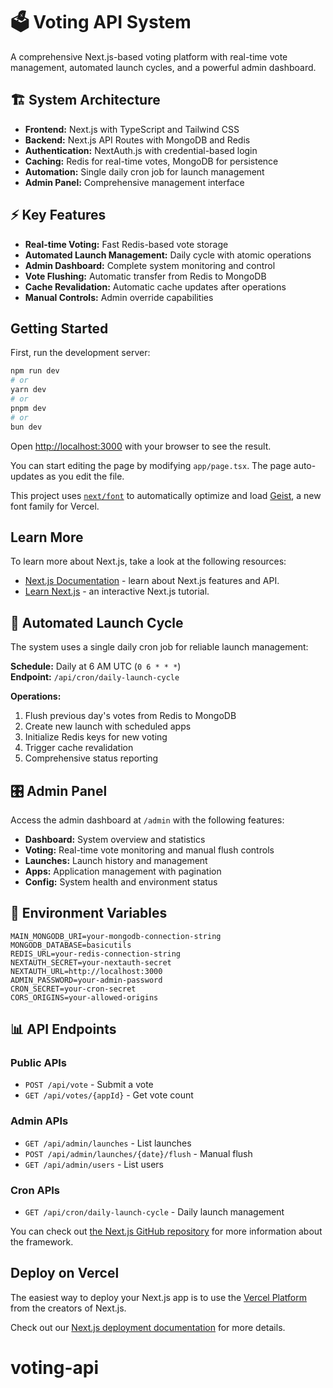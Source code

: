 # 🗳️ Voting API System

A comprehensive Next.js-based voting platform with real-time vote management, automated launch cycles, and a powerful admin dashboard.

## 🏗️ System Architecture

- **Frontend:** Next.js with TypeScript and Tailwind CSS
- **Backend:** Next.js API Routes with MongoDB and Redis
- **Authentication:** NextAuth.js with credential-based login
- **Caching:** Redis for real-time votes, MongoDB for persistence
- **Automation:** Single daily cron job for launch management
- **Admin Panel:** Comprehensive management interface

## ⚡ Key Features

- **Real-time Voting:** Fast Redis-based vote storage
- **Automated Launch Management:** Daily cycle with atomic operations
- **Admin Dashboard:** Complete system monitoring and control
- **Vote Flushing:** Automatic transfer from Redis to MongoDB
- **Cache Revalidation:** Automatic cache updates after operations
- **Manual Controls:** Admin override capabilities

## Getting Started

First, run the development server:

```bash
npm run dev
# or
yarn dev
# or
pnpm dev
# or
bun dev
```

Open [http://localhost:3000](http://localhost:3000) with your browser to see the result.

You can start editing the page by modifying `app/page.tsx`. The page auto-updates as you edit the file.

This project uses [`next/font`](https://nextjs.org/docs/app/building-your-application/optimizing/fonts) to automatically optimize and load [Geist](https://vercel.com/font), a new font family for Vercel.

## Learn More

To learn more about Next.js, take a look at the following resources:

- [Next.js Documentation](https://nextjs.org/docs) - learn about Next.js features and API.
- [Learn Next.js](https://nextjs.org/learn) - an interactive Next.js tutorial.

## 🔄 Automated Launch Cycle

The system uses a single daily cron job for reliable launch management:

**Schedule:** Daily at 6 AM UTC (`0 6 * * *`)  
**Endpoint:** `/api/cron/daily-launch-cycle`

**Operations:**
1. Flush previous day's votes from Redis to MongoDB
2. Create new launch with scheduled apps
3. Initialize Redis keys for new voting
4. Trigger cache revalidation
5. Comprehensive status reporting

## 🎛️ Admin Panel

Access the admin dashboard at `/admin` with the following features:

- **Dashboard:** System overview and statistics
- **Voting:** Real-time vote monitoring and manual flush controls
- **Launches:** Launch history and management
- **Apps:** Application management with pagination
- **Config:** System health and environment status

## 🔧 Environment Variables

```env
MAIN_MONGODB_URI=your-mongodb-connection-string
MONGODB_DATABASE=basicutils
REDIS_URL=your-redis-connection-string
NEXTAUTH_SECRET=your-nextauth-secret
NEXTAUTH_URL=http://localhost:3000
ADMIN_PASSWORD=your-admin-password
CRON_SECRET=your-cron-secret
CORS_ORIGINS=your-allowed-origins
```

## 📊 API Endpoints

### Public APIs
- `POST /api/vote` - Submit a vote
- `GET /api/votes/{appId}` - Get vote count

### Admin APIs
- `GET /api/admin/launches` - List launches
- `POST /api/admin/launches/{date}/flush` - Manual flush
- `GET /api/admin/users` - List users

### Cron APIs
- `GET /api/cron/daily-launch-cycle` - Daily launch management

You can check out [the Next.js GitHub repository](https://github.com/vercel/next.js) for more information about the framework.

## Deploy on Vercel

The easiest way to deploy your Next.js app is to use the [Vercel Platform](https://vercel.com/new?utm_medium=default-template&filter=next.js&utm_source=create-next-app&utm_campaign=create-next-app-readme) from the creators of Next.js.

Check out our [Next.js deployment documentation](https://nextjs.org/docs/app/building-your-application/deploying) for more details.
# voting-api
